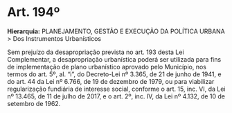 # Art. 194º

**Hierarquia:** PLANEJAMENTO, GESTÃO E EXECUÇÃO DA POLÍTICA URBANA > Dos Instrumentos Urbanísticos

Sem prejuízo da desapropriação prevista no art. 193 desta Lei Complementar, a desapropriação urbanística poderá ser utilizada para fins de implementação de plano urbanístico aprovado pelo Município, nos termos do art. 5º, al. “i”, do Decreto-Lei nº 3.365, de 21 de junho de 1941, e do art. 44 da Lei nº 6.766, de 19 de dezembro de 1979, ou para viabilizar regularização fundiária de interesse social, conforme o art. 15, inc. VI, da Lei nº 13.465, de 11 de julho de 2017, e o art. 2º, inc. IV, da Lei nº 4.132, de 10 de setembro de 1962.






